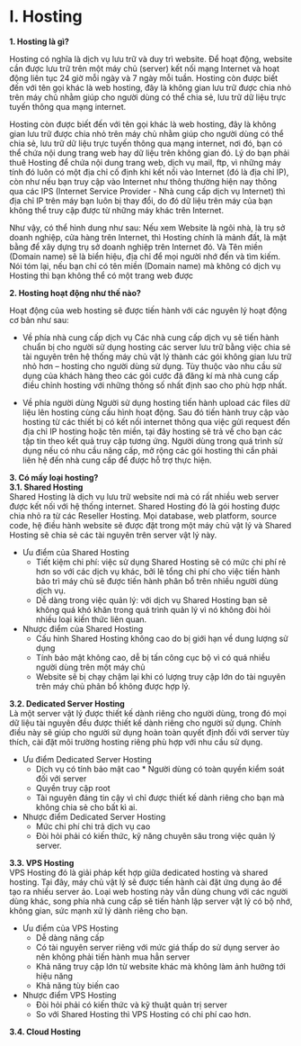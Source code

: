# I. Hosting

**1. Hosting là gì?**

Hosting có nghĩa là dịch vụ lưu trữ và duy trì website. Để hoạt động, website cần được lưu trữ trên một máy chủ (server) kết nối mạng Internet và hoạt động liên tục 24 giờ mỗi ngày và 7 ngày mỗi tuần. Hosting còn được biết đến với tên gọi khác là web hosting, đây là không gian lưu trữ được chia nhỏ trên máy chủ nhằm giúp cho người dùng có thể chia sẻ, lưu trữ dữ liệu trực tuyến thông qua mạng internet.

Hosting còn được biết đến với tên gọi khác là web hosting, đây là không gian lưu trữ được chia nhỏ trên máy chủ nhằm giúp cho người dùng có thể chia sẻ, lưu trữ dữ liệu trực tuyến thông qua mạng internet, nơi đó, bạn có thể chứa nội dung trang web hay dữ liệu trên không gian đó. Lý do bạn phải thuê Hosting để chứa nội dung trang web, dịch vụ mail, ftp, vì những máy tính đó luôn có một địa chỉ cố định khi kết nối vào Internet (đó là địa chỉ IP), còn như nếu bạn truy cập vào Internet như thông thường hiện nay thông qua các IPS (Internet Service Provider - Nhà cung cấp dịch vụ Internet) thì địa chỉ IP trên máy bạn luôn bị thay đổi, do đó dữ liệu trên máy của bạn không thể truy cập được từ những máy khác trên Internet.
 
Như vậy, có thể hình dung như sau: Nếu xem Website là ngôi nhà, là trụ sở doanh nghiệp, cửa hàng trên Internet, thì Hosting chính là mảnh đất, là mặt bằng để xây dựng trụ sở doanh nghiệp trên Internet đó. Và Tên miền (Domain name) sẽ là biển hiệu, địa chỉ để mọi người nhớ đến và tìm kiếm. Nói tóm lại, nếu bạn chỉ có tên miền (Domain name) mà không có dịch vụ Hosting thì bạn không thể có một trang web được

**2. Hosting hoạt động như thế nào?**

Hoạt động của web hosting sẽ được tiến hành với các nguyên lý hoạt động cơ bản như sau:

* Về phía nhà cung cấp dịch vụ
Các nhà cung cấp dịch vụ sẽ tiến hành chuẩn bị cho người sử dụng hosting các server lưu trữ bằng việc chia sẻ tài nguyên trên hệ thống máy chủ vật lý thành các gói không gian lưu trữ nhỏ hơn  – hosting cho người dùng sử dụng. Tùy thuộc vào nhu cầu sử dụng của khách hàng theo các gói cước đã đăng kí mà nhà cung cấp điều chỉnh hosting với những thông số nhất định sao cho phù hợp nhất.

* Về phía người dùng
Người sử dụng hosting tiến hành upload các files dữ liệu lên hosting cùng cấu hình hoạt động. Sau đó tiến hành truy cập vào hosting từ các thiết bị có kết nối internet thông qua việc gửi request đến địa chỉ IP hosting hoặc tên miền, tại đây hosting sẽ trả về cho bạn các tập tin theo kết quả truy cập tương ứng. Người dùng trong quá trình sử dụng nếu có nhu cầu nâng cấp, mở rộng các gói hosting thì cần phải liên hệ đến nhà cung cấp để được hỗ trợ thực hiện.

**3. Có mấy loại hosting?**\
**3.1. Shared Hosting**\
Shared Hosting là dịch vụ lưu trữ website nơi mà có rất nhiều web server được kết nối với hệ thống internet. Shared Hosting đó là gói hosting được chia nhỏ ra từ các Reseller Hosting. Mọi database, web platform, source code, hệ điều hành website sẽ được đặt trong một máy chủ vật lý và Shared Hosting sẽ chia sẻ các tài nguyên trên server vật lý này.
* Ưu điểm của Shared Hosting
  *  Tiết kiệm chi phí: việc sử dụng Shared Hosting sẽ có mức chi phí rẻ hơn so với các dịch vụ khác, bởi lẽ tổng chi phí cho việc tiến hành bảo trì máy chủ sẽ được tiến hành phân bổ trên nhiều người dùng dịch vụ.
  * Dễ dàng trong việc quản lý: với dịch vụ Shared Hosting bạn sẽ không quá khó khăn trong quá trình quản lý vì nó không đòi hỏi nhiều loại kiến thức liên quan.
* Nhược điểm của Shared Hosting 
  * Cấu hình Shared Hosting không cao do bị giới hạn về dung lượng sử dụng
  * Tính bảo mật không cao, dễ bị tấn công cục bộ vì có quá nhiều người dùng trên một máy chủ
  * Website sẽ bị chạy chậm lại khi có lượng truy cập lớn do tài nguyên trên máy chủ phân bổ không được hợp lý.

**3.2. Dedicated Server Hosting**\
Là một server vật lý được thiết kế dành riêng cho người dùng, trong đó mọi dữ liệu tài nguyên đều được thiết kế dành riêng cho người sử dụng. Chính điều này sẽ giúp cho người sử dụng hoàn toàn quyết định đối với server tùy thích, cài đặt môi trường hosting riêng phù hợp với nhu cầu sử dụng.
* Ưu điểm Dedicated Server Hosting
  * Dịch vụ có tính bảo mật cao
		* Người dùng có toàn quyền kiểm soát đối với server
  * Quyền truy cập root
  * Tài nguyên đáng tin cậy vì chỉ được thiết kế dành riêng cho bạn mà không chia sẻ cho bất kì ai.
* Nhược điểm Dedicated Server Hosting
  * Mức chi phí chi trả dịch vụ cao
  * Đòi hỏi phải có kiến thức, kỹ năng chuyên sâu trong việc quản lý server.

**3.3. VPS Hosting**\
VPS Hosting đó là giải pháp kết hợp giữa dedicated hosting và shared hosting. Tại đây, máy chủ vật lý sẽ được tiến hành cài đặt ứng dụng ảo để tạo ra nhiều server ảo. Loại web hosting này vẫn dùng chung với các người dùng khác, song phía nhà cung cấp sẽ tiến hành lập server vật lý có bộ nhớ, không gian, sức mạnh xử lý dành riêng cho bạn.
* Ưu điểm của VPS Hosting
  * Dễ dàng nâng cấp
  * Có tài nguyên server riêng với mức giá thấp do sử dụng server ảo nên không phải tiến hành mua hẳn server
  * Khả năng truy cập lớn từ website khác mà không làm ảnh hưởng tới hiệu năng
  * Khả năng tùy biến cao
* Nhược điểm VPS Hosting
  * Đòi hỏi phải có kiến thức và kỹ thuật quản trị server
  * So với Shared Hosting thì VPS Hosting có chi phí cao hơn.

**3.4. Cloud Hosting**

